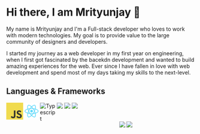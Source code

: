 ### <h1>Hi there, I am Mrityunjay 👋        
 
My name is Mrityunjay and I'm a Full-stack developer who loves to work with modern technologies. My goal is to provide value to the large community of designers and developers.

I started my journey as a web developer in my first year on engineering, when I first got fascinated by the bacekdn development and wanted to build amazing experiences for the web. Ever since I have fallen in love with web development and spend most of my days taking my skills to the next-level.            
  
 
## Languages & Frameworks 
<div style="width: 2500px">
<img align="left" alt="JavaScript" width="45px" src="https://raw.githubusercontent.com/github/explore/80688e429a7d4ef2fca1e82350fe8e3517d3494d/topics/javascript/javascript.png" />
<img align="left" alt="React" width="45px" src="https://raw.githubusercontent.com/github/explore/80688e429a7d4ef2fca1e82350fe8e3517d3494d/topics/react/react.png" />
<img align="left" alt="Typescript" width="45px" src="https://img.icons8.com/color/48/000000/typescript.png"/>
<img align="left alt="Sass" width="45px" src="https://img.icons8.com/color/48/000000/sass.png"/>
<img align="left alt="GraphQL" width="42px" src="https://static-00.iconduck.com/assets.00/graphql-icon-455x512-ta4hbnli.png"/>
<img align="left alt="NestJS" width="45px" src="https://static-00.iconduck.com/assets.00/nestjs-icon-96x96-vgqmoc84.png"/>
</div>
<br>

 <p align="center">
  <img src="https://github-readme-stats.vercel.app/api?username=Mrityunjay20&show_icons=true&theme=highcontrast" width="400"!important>
  <img src="https://github-readme-streak-stats.herokuapp.com?user=Mrityunjay20&theme=dark&hide_border=true" width="430">
</p>
